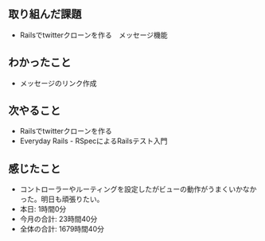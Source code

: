 ## 取り組んだ課題
- Railsでtwitterクローンを作る　メッセージ機能
## わかったこと
- メッセージのリンク作成
## 次やること
- Railsでtwitterクローンを作る
- Everyday Rails - RSpecによるRailsテスト入門
## 感じたこと
- コントローラーやルーティングを設定したがビューの動作がうまくいかなかった。明日も頑張りたい。
- 本日: 1時間0分
- 今月の合計: 23時間40分
- 全体の合計: 1679時間40分
